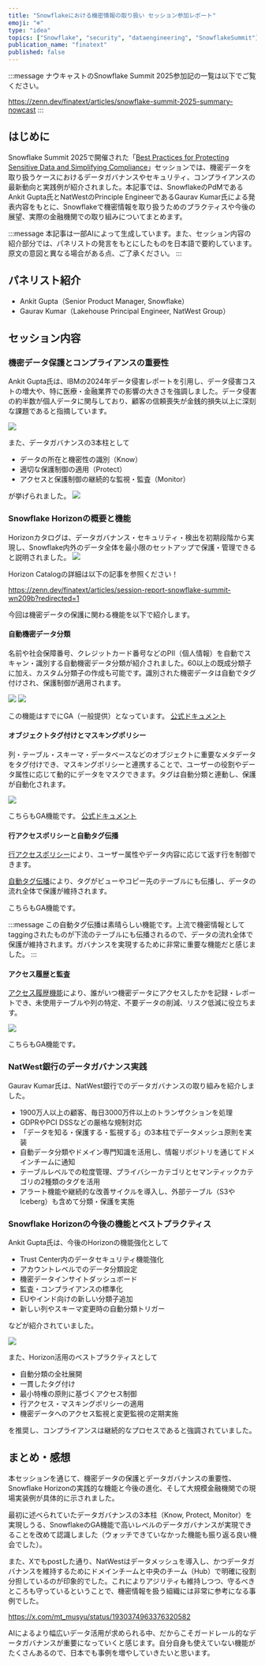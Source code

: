 ```yaml
---
title: "Snowflakeにおける機密情報の取り扱い セッション参加レポート"
emoji: "❄️"
type: "idea"
topics: ["Snowflake", "security", "dataengineering", "SnowflakeSummit"]
publication_name: "finatext"
published: false
---
```


:::message
ナウキャストのSnowflake Summit 2025参加記の一覧は以下でご覧ください。

https://zenn.dev/finatext/articles/snowflake-summit-2025-summary-nowcast
:::

## はじめに

Snowflake Summit 2025で開催された「[Best Practices for Protecting Sensitive Data and Simplifying Compliance](https://reg.summit.snowflake.com/flow/snowflake/summit25/sessions/page/catalog/session/1738788106845001TlhP)」セッションでは、機密データを取り扱うケースにおけるデータガバナンスやセキュリティ、コンプライアンスの最新動向と実践例が紹介されました。本記事では、SnowflakeのPdMであるAnkit Gupta氏とNatWestのPrinciple EngineerであるGaurav Kumar氏による発表内容をもとに、Snowflakeで機密情報を取り扱うためのプラクティスや今後の展望、実際の金融機関での取り組みについてまとめます。

:::message
本記事は一部AIによって生成しています。また、セッション内容の紹介部分では、パネリストの発言をもとにしたものを日本語で要約しています。原文の意図と異なる場合がある点、ご了承ください。
:::

## パネリスト紹介
- Ankit Gupta（Senior Product Manager, Snowflake）
- Gaurav Kumar（Lakehouse Principal Engineer, NatWest Group）

## セッション内容

### 機密データ保護とコンプライアンスの重要性

Ankit Gupta氏は、IBMの2024年データ侵害レポートを引用し、データ侵害コストの増大や、特に医療・金融業界での影響の大きさを強調しました。データ侵害の約半数が個人データに関与しており、顧客の信頼喪失が金銭的損失以上に深刻な課題であると指摘しています。

![](https://storage.googleapis.com/zenn-user-upload/aecc901e81dc-20250606.png)

また、データガバナンスの3本柱として
- データの所在と機密性の識別（Know）
- 適切な保護制御の適用（Protect）
- アクセスと保護制御の継続的な監視・監査（Monitor）

が挙げられました。
![](https://storage.googleapis.com/zenn-user-upload/36ad94557166-20250606.png)

### Snowflake Horizonの概要と機能

Horizonカタログは、データガバナンス・セキュリティ・検出を初期段階から実現し、Snowflake内外のデータ全体を最小限のセットアップで保護・管理できると説明されました。
![](https://storage.googleapis.com/zenn-user-upload/42583949145b-20250606.png)

Horizon Catalogの詳細は以下の記事を参照ください！

https://zenn.dev/finatext/articles/session-report-snowflake-summit-wn209b?redirected=1

今回は機密データの保護に関わる機能を以下で紹介します。

#### 自動機密データ分類

名前や社会保障番号、クレジットカード番号などのPII（個人情報）を自動でスキャン・識別する自動機密データ分類が紹介されました。60以上の既成分類子に加え、カスタム分類子の作成も可能です。識別された機密データは自動でタグ付けされ、保護制御が適用されます。

![](https://storage.googleapis.com/zenn-user-upload/2a3b26059564-20250606.png)
![](https://storage.googleapis.com/zenn-user-upload/320cb128dc16-20250606.png)

この機能はすでにGA（一般提供）となっています。
[公式ドキュメント](https://docs.snowflake.com/en/user-guide/classify-auto)

#### オブジェクトタグ付けとマスキングポリシー

列・テーブル・スキーマ・データベースなどのオブジェクトに重要なメタデータをタグ付けでき、マスキングポリシーと連携することで、ユーザーの役割やデータ属性に応じて動的にデータをマスクできます。タグは自動分類と連動し、保護が自動化されます。

![](https://storage.googleapis.com/zenn-user-upload/4eb582f2ec4f-20250606.png)

こちらもGA機能です。
[公式ドキュメント](https://docs.snowflake.com/ja/user-guide/object-tagging)

#### 行アクセスポリシーと自動タグ伝播

[行アクセスポリシー](https://docs.snowflake.com/ja/user-guide/security-row-intro)により、ユーザー属性やデータ内容に応じて返す行を制御できます。

[自動タグ伝播](https://docs.snowflake.com/en/user-guide/object-tagging/propagation)により、タグがビューやコピー先のテーブルにも伝播し、データの流れ全体で保護が維持されます。


こちらもGA機能です。

:::message
この自動タグ伝播は素晴らしい機能です。上流で機密情報としてtaggingされたものが下流のテーブルにも伝播されるので、データの流れ全体で保護が維持されます。ガバナンスを実現するために非常に重要な機能だと感じました。
:::

#### アクセス履歴と監査

[アクセス履歴機能](https://docs.snowflake.com/en/user-guide/access-history)により、誰がいつ機密データにアクセスしたかを記録・レポートでき、未使用テーブルや列の特定、不要データの削減、リスク低減に役立ちます。

![](https://storage.googleapis.com/zenn-user-upload/4d9a127c051c-20250606.png)

こちらもGA機能です。

### NatWest銀行のデータガバナンス実践

Gaurav Kumar氏は、NatWest銀行でのデータガバナンスの取り組みを紹介しました。
- 1900万人以上の顧客、毎日3000万件以上のトランザクションを処理
- GDPRやPCI DSSなどの厳格な規制対応
- 「データを知る・保護する・監視する」の3本柱でデータメッシュ原則を実装
- 自動データ分類やドメイン専門知識を活用し、情報リポジトリを通じてドメインチームに通知
- テーブルレベルでの粒度管理、プライバシーカテゴリとセマンティックカテゴリの2種類のタグを活用
- アラート機能や継続的な改善サイクルを導入し、外部テーブル（S3やIceberg）も含めて分類・保護を実施


### Snowflake Horizonの今後の機能とベストプラクティス

Ankit Gupta氏は、今後のHorizonの機能強化として
- Trust Center内のデータセキュリティ機能強化
- アカウントレベルでのデータ分類設定
- 機密データインサイトダッシュボード
- 監査・コンプライアンスの標準化
- EUやインド向けの新しい分類子追加
- 新しい列やスキーマ変更時の自動分類トリガー

などが紹介されていました。

![](https://storage.googleapis.com/zenn-user-upload/e09e1c017278-20250606.png)

また、Horizon活用のベストプラクティスとして
- 自動分類の全社展開
- 一貫したタグ付け
- 最小特権の原則に基づくアクセス制御
- 行アクセス・マスキングポリシーの適用
- 機密データへのアクセス監視と変更監視の定期実施

を推奨し、コンプライアンスは継続的なプロセスであると強調されていました。

## まとめ・感想

本セッションを通じて、機密データの保護とデータガバナンスの重要性、Snowflake Horizonの実践的な機能と今後の進化、そして大規模金融機関での現場実装例が具体的に示されました。

最初に述べられていたデータガバナンスの3本柱（Know, Protect, Monitor）を実現しうる、SnowflakeのGA機能で高いレベルのデータガバナンスが実現できることを改めて認識しました（ウォッチできていなかった機能も振り返る良い機会でした）。

また、Xでもpostした通り、NatWestはデータメッシュを導入し、かつデータガバナンスを維持するためにドメインチームと中央のチーム（Hub）で明確に役割分担しているのが印象的でした。これによりアジリティも維持しつつ、守るべきところも守っているということで、機密情報を扱う組織には非常に参考になる事例でした。

https://x.com/mt_musyu/status/1930374963376320582

AIによるより幅広いデータ活用が求められる中、だからこそガードレール的なデータガバナンスが重要になっていくと感じます。自分自身も使えていない機能がたくさんあるので、日本でも事例を増やしていきたいと思います。
